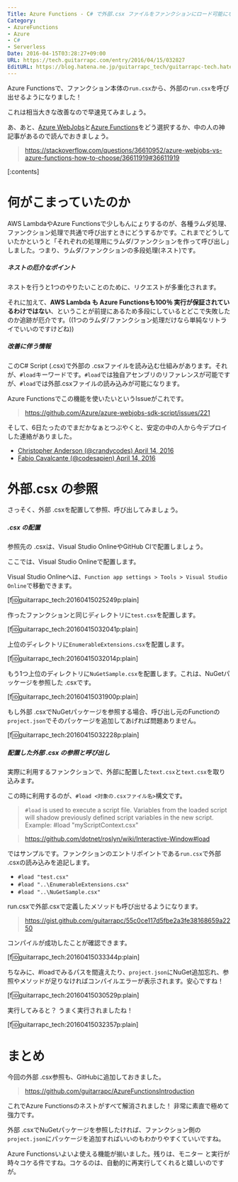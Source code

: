 ```yaml
---
Title: Azure Functions - C# で外部.csx ファイルをファンクションにロード可能になりました
Category:
- AzureFunctions
- Azure
- C#
- Serverless
Date: 2016-04-15T03:28:27+09:00
URL: https://tech.guitarrapc.com/entry/2016/04/15/032827
EditURL: https://blog.hatena.ne.jp/guitarrapc_tech/guitarrapc-tech.hatenablog.com/atom/entry/10328537792371201379
---
```


Azure Functionsで、ファンクション本体の`run.csx`から、外部の`run.csx`を呼び出せるようになりました！

これは相当大きな改善なので早速見てみましょう。

あ、あと、[Azure WebJobs](https://azure.microsoft.com/en-us/documentation/articles/web-sites-create-web-jobs/)と[Azure Functions](https://azure.microsoft.com/en-us/services/functions/)をどう選択するか、中の人の神記事があるので読んでおきましょう。

> https://stackoverflow.com/questions/36610952/azure-webjobs-vs-azure-functions-how-to-choose/36611919#36611919



[:contents]

# 何がこまっていたのか

AWS LambdaやAzure Functionsで少しもんにょりするのが、各種ラムダ処理、ファンクション処理で共通で呼び出すときにどうするかです。これまでどうしていたかというと「それぞれの処理用にラムダ/ファンクションを作って呼び出し」しました。つまり、ラムダ/ファンクションの多段処理(ネスト)です。

##### ネストの厄介なポイント

ネストを行うと1つのやりたいことのために、リクエストが多重化されます。

それに加えて、**AWS Lambda も Azure Functionsも100％ 実行が保証されているわけではない**、ということが前提にあるため多段にしているとどこで失敗したのか追跡が厄介です。((1つのラムダ/ファンクション処理だけなら単純なリトライでいいのですけどね))

##### 改善に伴う情報

このC# Script (.csx)で外部の .csxファイルを読み込む仕組みがあります。それが、`#load`キーワードです。`#load`では独自アセンブリのリファレンスが可能ですが、`#load`では外部.csxファイルの読み込みが可能になります。

Azure Functionsでこの機能を使いたいというIssueがこれです。

> https://github.com/Azure/azure-webjobs-sdk-script/issues/221

そして、6日たったのでまだかなぁとつぶやくと、安定の中の人から今デプロイした連絡がありました。

* [Christopher Anderson (@crandycodes) April 14, 2016](https://twitter.com/crandycodes/status/720497268147798016)
* [Fabio Cavalcante (@codesapien) April 14, 2016](https://twitter.com/codesapien/status/720516274128875520)


# 外部.csx の参照

さっそく、外部 .csxを配置して参照、呼び出してみましょう。

##### .csx の配置

参照先の .csxは、Visual Studio OnlineやGitHub CIで配置しましょう。

ここでは、Visual Studio Onlineで配置します。

Visual Studio Onlineへは、`Function app settings > Tools > Visual Studio Online`で移動できます。

[f:id:guitarrapc_tech:20160415025249p:plain]

作ったファンクションと同じディレクトリに`test.csx`を配置します。

[f:id:guitarrapc_tech:20160415032041p:plain]

上位のディレクトリに`EnumerableExtensions.csx`を配置します。

[f:id:guitarrapc_tech:20160415032014p:plain]

もう1つ上位のディレクトリに`NuGetSample.csx`を配置します。これは、NuGetパッケージを参照した .csxです。

[f:id:guitarrapc_tech:20160415031900p:plain]

もし外部 .csxでNuGetパッケージを参照する場合、呼び出し元のFunctionの`project.json`でそのパッケージを追加してあげれば問題ありません。

[f:id:guitarrapc_tech:20160415032228p:plain]

##### 配置した外部 .csx の参照と呼び出し

実際に利用するファンクションで、外部に配置した`text.csx`と`text.csx`を取り込みます。

この時に利用するのが、`#load <対象の.csxファイル名>`構文です。

> `#load` is used to execute a script file. Variables from the loaded script will shadow previously defined script variables in the new script. Example: #load "myScriptContext.csx"

> https://github.com/dotnet/roslyn/wiki/Interactive-Window#load

ではサンプルです。ファンクションのエントリポイントである`run.csx`で外部 .csxの読み込みを追記します。

- `#load "test.csx"`
- `#load "..\EnumerableExtensions.csx"`
- `#load "..\NuGetSample.csx"`

run.csxで外部.csxで定義したメソッドも呼び出せるようになります。

> https://gist.github.com/guitarrapc/55c0ce117d5fbe2a3fe38168659a2250

コンパイルが成功したことが確認できます。

[f:id:guitarrapc_tech:20160415033344p:plain]

ちなみに、#loadでみるパスを間違えたり、`project.json`にNuGet追加忘れ、参照やメソッドが足りなければコンパイルエラーが表示されます。安心ですね！

[f:id:guitarrapc_tech:20160415030529p:plain]

実行してみると？ うまく実行されましたね！

[f:id:guitarrapc_tech:20160415032357p:plain]

# まとめ

今回の外部 .csx参照も、GitHubに追加しておきました。

> https://github.com/guitarrapc/AzureFunctionsIntroduction

これでAzure Functionsのネストがすべて解消されました！ 非常に素直で極めて強力です。

外部 .csxでNuGetパッケージを参照したければ、ファンクション側の`project.json`にパッケージを追加すればいいのもわかりやすくていいですね。

Azure Functionsいよいよ使える機能が揃いました。残りは、モニター と実行が時々コケる件ですね。コケるのは、自動的に再実行してくれると嬉しいのですが。
